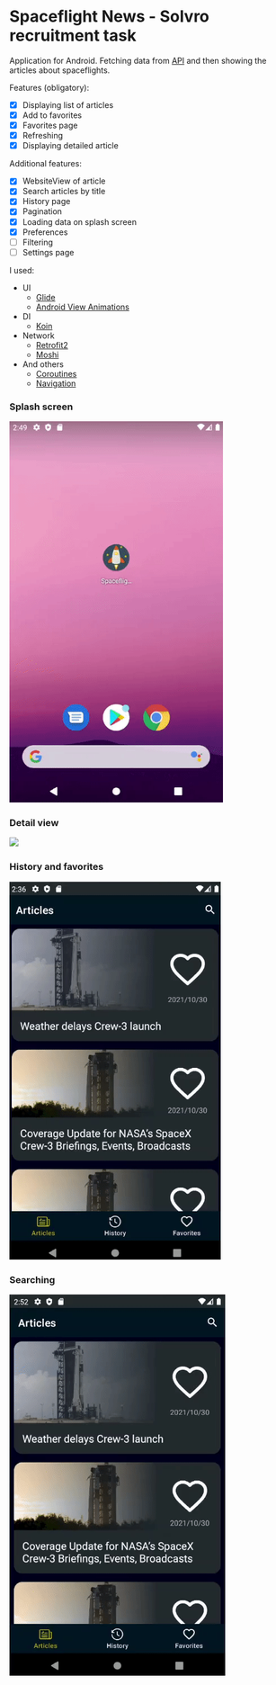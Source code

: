 # Spaceflight News - Solvro recruitment task

Application for Android. Fetching data from [API](https://spaceflightnewsapi.net/) and then showing the articles about spaceflights.

Features (obligatory):
- [X] Displaying list of articles
- [X] Add to favorites
- [X] Favorites page
- [X] Refreshing
- [X] Displaying detailed article

Additional features:
- [X] WebsiteView of article
- [X] Search articles by title
- [X] History page
- [X] Pagination
- [X] Loading data on splash screen
- [X] Preferences
- [ ] Filtering
- [ ] Settings page

I used:
- UI
  - [Glide](https://github.com/bumptech/glide)
  - [Android View Animations](https://github.com/daimajia/AndroidViewAnimations)
- DI
  - [Koin](https://github.com/InsertKoinIO/koin)
- Network
  - [Retrofit2](https://github.com/square/retrofit)
  - [Moshi](https://github.com/square/moshi)
- And others
  - [Coroutines](https://github.com/Kotlin/kotlinx.coroutines)
  - [Navigation](https://developer.android.com/guide/navigation)

### Splash screen
![](https://github.com/JakubWyrembak/SpaceflightNews/blob/master/readmeImages/gif_start.gif)

### Detail view
![](https://github.com/JakubWyrembak/SpaceflightNews/blob/master/readmeImages/gif_detail.gif)

### History and favorites
![](https://github.com/JakubWyrembak/SpaceflightNews/blob/master/readmeImages/gif_history_fav.gif)

### Searching
![](https://github.com/JakubWyrembak/SpaceflightNews/blob/master/readmeImages/gif_search.gif)
